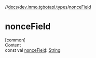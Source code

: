 //[docs](../../index.md)/[dev.inmo.tgbotapi.types](index.md)/[nonceField](nonce-field.md)



# nonceField  
[common]  
Content  
const val [nonceField](nonce-field.md): [String](https://kotlinlang.org/api/latest/jvm/stdlib/kotlin/-string/index.html)  



